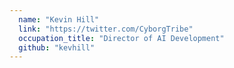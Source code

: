```yaml
---
  name: "Kevin Hill"
  link: "https://twitter.com/CyborgTribe"
  occupation_title: "Director of AI Development"
  github: "kevhill"
---
```

